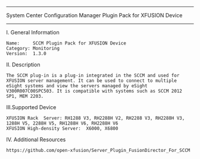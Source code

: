 ****************************************************************************
System Center Configuration Manager Plugin Pack for XFUSION Device
****************************************************************************

I. General Information

    Name:     SCCM Plugin Pack for XFUSION Device
    Category: Monitoring
    Version:  1.3.0


II. Description

    The SCCM plug-in is a plug-in integrated in the SCCM and used for XFUSION server management. It can be used to connect to multiple eSight systems and view the servers managed by eSight V300R007C00SPC503. It is compatible with systems such as SCCM 2012 SP1, MEM 2203.
	
III.Supported Device  

	XFUSION Rack  Server: RH1288 V3, RH2288H V2, RH2288 V3, RH2288H V3, 1288H V5, 2288H V5, RH1288H V6, RH2288H V6
	XFUSION High-density Server:  X6000, X6800


IV. Additional Resources  

    https://github.com/open-xfusion/Server_Plugin_FusionDirector_For_SCCM

